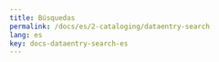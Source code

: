 ```yaml
---
title: Búsquedas
permalink: /docs/es/2-cataloging/dataentry-search
lang: es
key: docs-dataentry-search-es
---
```



